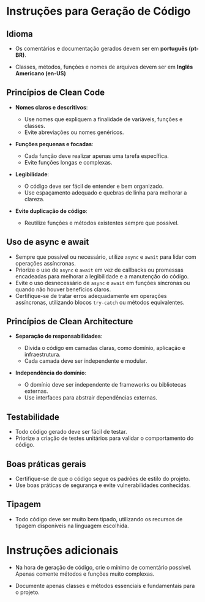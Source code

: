 # Instruções para Geração de Código

## Idioma

- Os comentários e documentação gerados devem ser em **português (pt-BR)**.

- Classes, métodos, funções e nomes de arquivos devem ser em **Inglês Americano (en-US)**

## Princípios de Clean Code

- **Nomes claros e descritivos**:

  - Use nomes que expliquem a finalidade de variáveis, funções e classes.
  - Evite abreviações ou nomes genéricos.

- **Funções pequenas e focadas**:

  - Cada função deve realizar apenas uma tarefa específica.
  - Evite funções longas e complexas.

- **Legibilidade**:

  - O código deve ser fácil de entender e bem organizado.
  - Use espaçamento adequado e quebras de linha para melhorar a clareza.

- **Evite duplicação de código**:
  - Reutilize funções e métodos existentes sempre que possível.

## Uso de async e await

- Sempre que possível ou necessário, utilize `async` e `await` para lidar com operações assíncronas.
- Priorize o uso de `async` e `await` em vez de callbacks ou promessas encadeadas para melhorar a legibilidade e a manutenção do código.
- Evite o uso desnecessário de `async` e `await` em funções síncronas ou quando não houver benefícios claros.
- Certifique-se de tratar erros adequadamente em operações assíncronas, utilizando blocos `try-catch` ou métodos equivalentes.

## Princípios de Clean Architecture

- **Separação de responsabilidades**:

  - Divida o código em camadas claras, como domínio, aplicação e infraestrutura.
  - Cada camada deve ser independente e modular.

- **Independência do domínio**:
  - O domínio deve ser independente de frameworks ou bibliotecas externas.
  - Use interfaces para abstrair dependências externas.

## Testabilidade

- Todo código gerado deve ser fácil de testar.
- Priorize a criação de testes unitários para validar o comportamento do código.

## Boas práticas gerais

- Certifique-se de que o código segue os padrões de estilo do projeto.
- Use boas práticas de segurança e evite vulnerabilidades conhecidas.

## Tipagem

- Todo código deve ser muito bem tipado, utilizando os recursos de tipagem disponíveis na linguagem escolhida.

# Instruções adicionais

- Na hora de geração de código, crie o mínimo de comentário possível. Apenas comente métodos e funções muito complexas.

- Documente apenas classes e métodos essenciais e fundamentais para o projeto.
